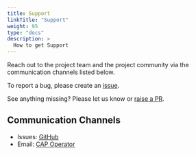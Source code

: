 ```yaml
---
title: Support
linkTitle: "Support"
weight: 95
type: "docs"
description: >
  How to get Support
---
```


Reach out to the project team and the project community via the communication channels listed below.

To report a bug, please create an [issue](https://github.com/sap/cap-operator/issues).

See anything missing? Please let us know or [raise a PR](https://github.com/sap/cap-operator/pulls).

## Communication Channels

- Issues: [GitHub](https://github.com/sap/cap-operator/issues)
- Email: [CAP Operator](mailto:cap-operator@sap.com)